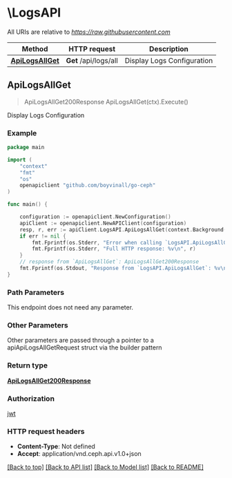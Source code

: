 # \LogsAPI

All URIs are relative to *https://raw.githubusercontent.com*

Method | HTTP request | Description
------------- | ------------- | -------------
[**ApiLogsAllGet**](LogsAPI.md#ApiLogsAllGet) | **Get** /api/logs/all | Display Logs Configuration



## ApiLogsAllGet

> ApiLogsAllGet200Response ApiLogsAllGet(ctx).Execute()

Display Logs Configuration

### Example

```go
package main

import (
	"context"
	"fmt"
	"os"
	openapiclient "github.com/boyvinall/go-ceph"
)

func main() {

	configuration := openapiclient.NewConfiguration()
	apiClient := openapiclient.NewAPIClient(configuration)
	resp, r, err := apiClient.LogsAPI.ApiLogsAllGet(context.Background()).Execute()
	if err != nil {
		fmt.Fprintf(os.Stderr, "Error when calling `LogsAPI.ApiLogsAllGet``: %v\n", err)
		fmt.Fprintf(os.Stderr, "Full HTTP response: %v\n", r)
	}
	// response from `ApiLogsAllGet`: ApiLogsAllGet200Response
	fmt.Fprintf(os.Stdout, "Response from `LogsAPI.ApiLogsAllGet`: %v\n", resp)
}
```

### Path Parameters

This endpoint does not need any parameter.

### Other Parameters

Other parameters are passed through a pointer to a apiApiLogsAllGetRequest struct via the builder pattern


### Return type

[**ApiLogsAllGet200Response**](ApiLogsAllGet200Response.md)

### Authorization

[jwt](../README.md#jwt)

### HTTP request headers

- **Content-Type**: Not defined
- **Accept**: application/vnd.ceph.api.v1.0+json

[[Back to top]](#) [[Back to API list]](../README.md#documentation-for-api-endpoints)
[[Back to Model list]](../README.md#documentation-for-models)
[[Back to README]](../README.md)

